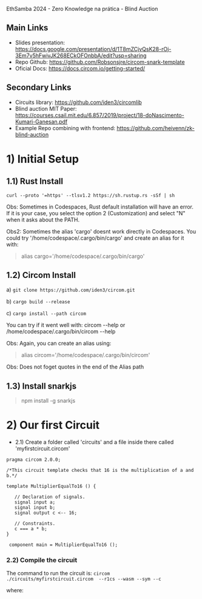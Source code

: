 EthSamba 2024 - Zero Knowledge na prática - Blind Auction

## Main Links
- Slides presentation: https://docs.google.com/presentation/d/1T8mZCjvQsK28-rOj-3Em7v5hFwivJK268ECkOFOnbbA/edit?usp=sharing
- Repo Github: https://github.com/Robsonsjre/circom-snark-template
- Oficial Docs: https://docs.circom.io/getting-started/

## Secondary Links
- Circuits library: https://github.com/iden3/circomlib
- Blind auction MIT Paper: https://courses.csail.mit.edu/6.857/2019/project/18-doNascimento-Kumari-Ganesan.pdf
- Example Repo combining with frontend: https://github.com/heivenn/zk-blind-auction

# 1) Initial Setup

## 1.1) Rust Install
`
curl --proto '=https' --tlsv1.2 https://sh.rustup.rs -sSf | sh
`

Obs: Sometimes in Codespaces, Rust default installation will have an error. If it is your case, 
you select the option 2 (Customization) and select "N" when it asks about the PATH.

Obs2: Sometimes the alias 'cargo' doesnt work directly in Codespaces. You could try '/home/codespace/.cargo/bin/cargo' and create an alias for it with:
> alias cargo='/home/codespace/.cargo/bin/cargo'

## 1.2) Circom Install

a) `git clone https://github.com/iden3/circom.git`

b) `cargo build --release`

c) `cargo install --path circom`

You can try if it went well with: circom --help or /home/codespace/.cargo/bin/circom --help

Obs: Again, you can create an alias using: 
> alias circom='/home/codespace/.cargo/bin/circom'

Obs: Does not foget quotes in the end of the Alias path

## 1.3) Install snarkjs

> npm install -g snarkjs


# 2) Our first Circuit

- 2.1) Create a folder called 'circuits' and a file inside there called 'myfirstcircuit.circom'

````
pragma circom 2.0.0;

/*This circuit template checks that 16 is the multiplication of a and b.*/  

template MultiplierEqualTo16 () {  

   // Declaration of signals.  
   signal input a;  
   signal input b; 
   signal output c <-- 16; 

   // Constraints.  
   c === a * b;  
}

 component main = MultiplierEqualTo16 ();
````

### 2.2) Compile the circuit

The command to run the circuit is: 
`circom ./circuits/myfirstcircuit.circom  --r1cs --wasm --sym --c`

where: 
